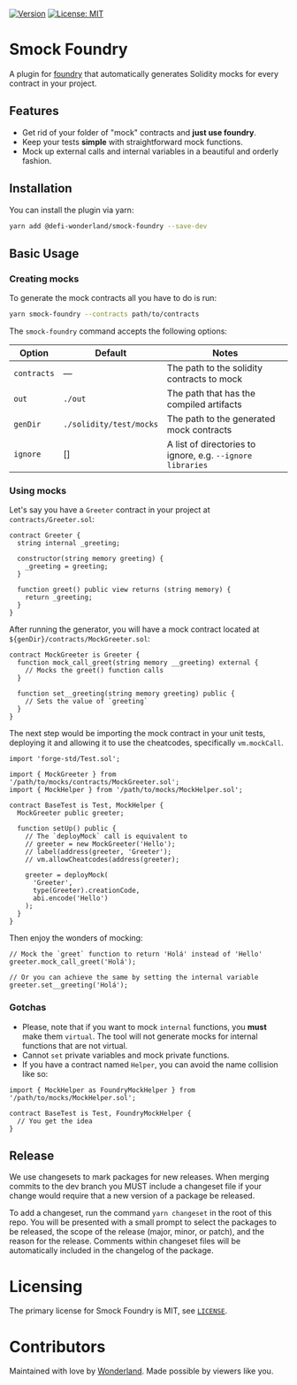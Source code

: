 [![Version](https://img.shields.io/npm/v/@defi-wonderland/smock-foundry?label=Version)](https://www.npmjs.com/package/@defi-wonderland/smock-foundry)
[![License: MIT](https://img.shields.io/badge/License-MIT-blue.svg)](https://github.com/defi-wonderland/prophet-sdk/blob/main/LICENSE)

# Smock Foundry
A plugin for [foundry](https://github.com/foundry-rs/foundry) that automatically generates Solidity mocks for every contract in your project.

## Features

- Get rid of your folder of "mock" contracts and **just use
  foundry**.
- Keep your tests **simple** with straightforward mock functions.
- Mock up external calls and internal variables in a beautiful and orderly fashion.

## Installation

You can install the plugin via yarn:

```bash
yarn add @defi-wonderland/smock-foundry --save-dev
```

## Basic Usage

### Creating mocks

To generate the mock contracts all you have to do is run:

```bash
yarn smock-foundry --contracts path/to/contracts
```

The `smock-foundry` command accepts the following options:

Option      | Default                           | Notes
------------|-----------------------------------|-------
`contracts` | —                                 | The path to the solidity contracts to mock
`out`       | `./out`                           | The path that has the compiled artifacts
`genDir`    | `./solidity/test/mocks`           | The path to the generated mock contracts
`ignore`    | []                                | A list of directories to ignore, e.g. `--ignore libraries`

### Using mocks

Let's say you have a `Greeter` contract in your project at `contracts/Greeter.sol`:

```solidity
contract Greeter {
  string internal _greeting;

  constructor(string memory greeting) {
    _greeting = greeting;
  }

  function greet() public view returns (string memory) {
    return _greeting;
  }
}
```

After running the generator, you will have a mock contract located at `${genDir}/contracts/MockGreeter.sol`:

```solidity
contract MockGreeter is Greeter {
  function mock_call_greet(string memory __greeting) external {
    // Mocks the greet() function calls
  }

  function set__greeting(string memory greeting) public {
    // Sets the value of `greeting`
  }
}
```

The next step would be importing the mock contract in your unit tests, deploying it and allowing it to use the cheatcodes, specifically `vm.mockCall`.

```solidity
import 'forge-std/Test.sol';

import { MockGreeter } from '/path/to/mocks/contracts/MockGreeter.sol';
import { MockHelper } from '/path/to/mocks/MockHelper.sol';

contract BaseTest is Test, MockHelper {
  MockGreeter public greeter;

  function setUp() public {
    // The `deployMock` call is equivalent to
    // greeter = new MockGreeter('Hello');
    // label(address(greeter, 'Greeter');
    // vm.allowCheatcodes(address(greeter);

    greeter = deployMock(
      'Greeter',
      type(Greeter).creationCode,
      abi.encode('Hello')
    );
  }
}
```

Then enjoy the wonders of mocking:

```solidity
// Mock the `greet` function to return 'Holá' instead of 'Hello'
greeter.mock_call_greet('Holá');

// Or you can achieve the same by setting the internal variable
greeter.set__greeting('Holá');
```

### Gotchas

- Please, note that if you want to mock `internal` functions, you **must** make them `virtual`. The tool will not generate mocks for internal functions that are not virtual.
- Cannot `set` private variables and mock private functions.
- If you have a contract named `Helper`, you can avoid the name collision like so:

```solidity
import { MockHelper as FoundryMockHelper } from '/path/to/mocks/MockHelper.sol';

contract BaseTest is Test, FoundryMockHelper {
  // You get the idea
}
```

## Release

We use changesets to mark packages for new releases. When merging commits to the dev branch you MUST include a changeset file if your change would require that a new version of a package be released.

To add a changeset, run the command `yarn changeset` in the root of this repo. You will be presented with a small prompt to select the packages to be released, the scope of the release (major, minor, or patch), and the reason for the release. Comments within changeset files will be automatically included in the changelog of the package.

# Licensing

The primary license for Smock Foundry is MIT, see [`LICENSE`](./LICENSE).

# Contributors

Maintained with love by [Wonderland](https://defi.sucks). Made possible by viewers like you.
